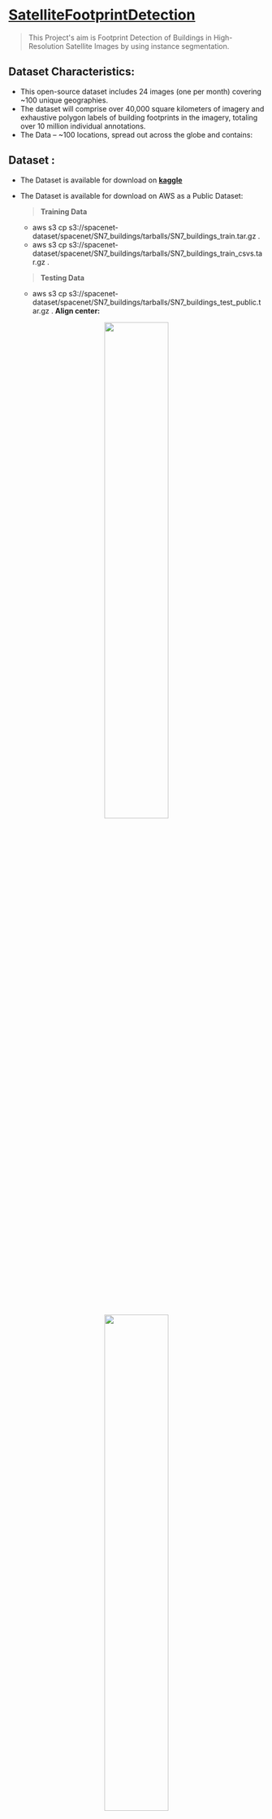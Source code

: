# [SatelliteFootprintDetection](https://priyank7n.me/2021/05/06/SatFootprint.html)
> This Project's aim is Footprint Detection of Buildings in High-Resolution Satellite Images by using instance segmentation.

## Dataset Characteristics:
- This open-source dataset includes 24 images (one per month) covering ~100 unique geographies. 
- The dataset will comprise over 40,000 square kilometers of imagery and exhaustive polygon labels of building footprints in the imagery, totaling over 10 million individual annotations. 
- The Data – ~100 locations, spread out across the globe and contains:

## Dataset : 
*  The Dataset is available for download on [**kaggle**](https://www.kaggle.com/amerii/spacenet-7-multitemporal-urban-development)

*  The Dataset is available for download on  AWS as a Public Dataset:
      > **Training Data**
      - aws s3 cp s3://spacenet-dataset/spacenet/SN7_buildings/tarballs/SN7_buildings_train.tar.gz . 
      - aws s3 cp s3://spacenet-dataset/spacenet/SN7_buildings/tarballs/SN7_buildings_train_csvs.tar.gz . 
      > **Testing Data**
      - aws s3 cp s3://spacenet-dataset/spacenet/SN7_buildings/tarballs/SN7_buildings_test_public.tar.gz . 
**Align center:**

<p align="center" width="100%">
    <img width="50%" src="https://github.com/PriyanK7n/SatFootprintDetection/blob/main/images/details.png">
    <img width="50%" src="https://github.com/PriyanK7n/SatFootprintDetection/blob/main/images/s7.gif">
</p>
           
## Models:
The Models trained are stored in [**GoogleDrive**](https://drive.google.com/drive/folders/1qEviop9V3YLVpssFER1LMG-Z3B8y38dJ?usp=sharing)

## BLOG POST:
The Whole Project is documented in this [**Blog Post**](https://priyank7n.me/2021/05/06/SatFootprint.html) 

## Results 
https://user-images.githubusercontent.com/44031169/159185584-08eb5679-e7ee-4c3c-b651-2639b851123e.mp4


[![IMAGE ALT TEXT HERE](https://img.youtube.com/vi/ZGvyBiOw4D4/0.jpg)](https://www.youtube.com/watch?v=ZGvyBiOw4D4)


## Installation:
~~~~~~~~~~~~

GIT:

.. code-block:: bash

  git clone https://github.com/PriyanK7n/SatFootprint
  cd SatFootprint
  pip install -r requirements.txt
  pip install -e .


